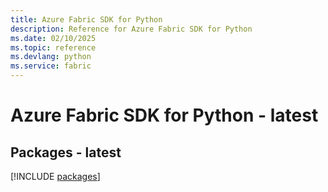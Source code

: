 ```yaml
---
title: Azure Fabric SDK for Python
description: Reference for Azure Fabric SDK for Python
ms.date: 02/10/2025
ms.topic: reference
ms.devlang: python
ms.service: fabric
---
```

# Azure Fabric SDK for Python - latest
## Packages - latest
[!INCLUDE [packages](fabric-index.md)]